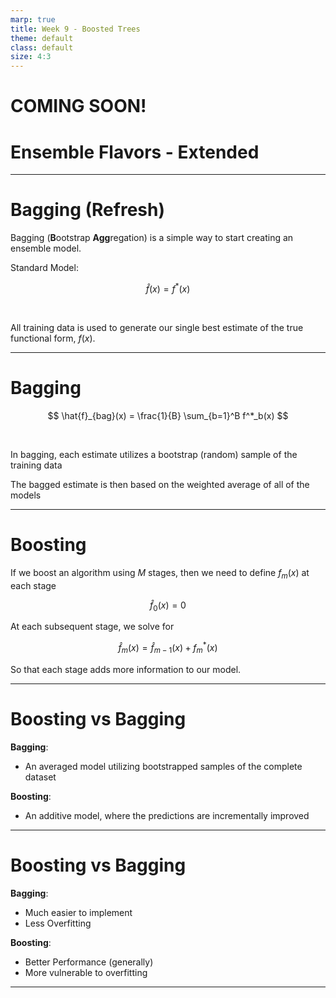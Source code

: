 ```yaml
---
marp: true
title: Week 9 - Boosted Trees
theme: default
class: default
size: 4:3
---
```


# COMING SOON!

# Ensemble Flavors - Extended

---

# Bagging (Refresh)

Bagging (**B**ootstrap **Agg**regation) is a simple way to start creating an ensemble model.

Standard Model:

$$ \hat{f}(x) = f^*(x) $$

<br>

All training data is used to generate our single best estimate of the true functional form, $f(x)$.

---

# Bagging

$$ \hat{f}_{bag}(x) = \frac{1}{B} \sum_{b=1}^B f^*_b(x) $$

<br>

In bagging, each estimate utilizes a bootstrap (random) sample of the training data

The bagged estimate is then based on the weighted average of all of the models

---

# Boosting

If we boost an algorithm using $M$ stages, then we need to define $f_m(x)$ at each stage

$$ \hat{f}_0(x) = 0 $$

At each subsequent stage, we solve for

$$ \hat{f}_m(x) = \hat{f}_{m-1}(x) + f^*_m(x) $$

So that each stage adds more information to our model.

---

# Boosting vs Bagging

**Bagging**:
- An averaged model utilizing bootstrapped samples of the complete dataset

**Boosting**:
- An additive model, where the predictions are incrementally improved

---

# Boosting vs Bagging


**Bagging**:
- Much easier to implement
- Less Overfitting

**Boosting**:
- Better Performance (generally)
- More vulnerable to overfitting

---